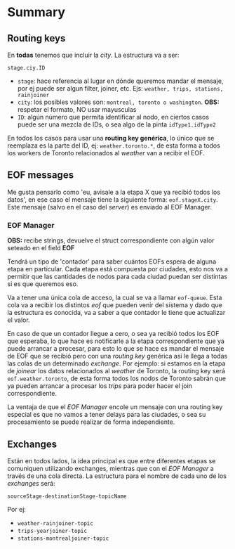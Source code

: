 # Summary

## Routing keys

En **todas** tenemos que incluir la _city_. La estructura va a ser:

`stage.ciy.ID`

+ `stage`: hace referencia al lugar en dónde queremos mandar el mensaje, por ej puede ser algun filter, joiner, etc. Ejs: `weather, trips, stations, rainjoiner`
+  `city`: los posibles valores son: `montreal, toronto o washington`. **OBS:** respetar el formato, NO usar mayusculas
+ `ID`: algún número que permita identificar al nodo, en ciertos casos puede ser una mezcla de IDs, o sea algo de la pinta `idType1.idType2`

En todos los casos para usar una **routing key genérica**, lo único que se reemplaza es la parte del ID, ej: `weather.toronto.*`, de esta forma a todos los workers de Toronto relacionados al _weather_ van a recibir el EOF.

## EOF messages

Me gusta pensarlo como 'eu, avisale a la etapa X que ya recibió todos los datos', en ese caso el mensaje tiene la siguiente forma:
`eof.stageX.city`. Este mensaje (salvo en el caso del _server_) es enviado al EOF Manager.

### EOF Manager

**OBS:** recibe strings, devuelve el struct correspondiente con algún valor seteado en el field **EOF**

Tendrá un tipo de 'contador' para saber cuántos EOFs espera de alguna etapa en particular. Cada etapa está compuesta por ciudades, esto nos va a permitir que las cantidades de nodos para cada ciudad puedan ser distintas si es que queremos eso.

Va a tener una única cola de acceso, la cual se va a llamar `eof-queue`. Esta cola va a recibir los distintos _eof_ que pueden venir del sistema y dado que la estructura es conocida, va a saber a que contador le tiene que actualizar el valor.

En caso de que un contador llegue a cero, o sea ya recibió todos los EOF que esperaba, lo que hace es notificarle a la etapa correspondiente que ya puede arrancar a procesar, para esto lo que se hace es mandar el mensaje de EOF que se recibió pero con una _routing key_ genérica así le llega a todas las colas de un determinado _exchange_. Por ejemplo: si estamos en la etapa de _joinear_ los datos relacionados al _weather_ de Toronto, la routing key será `eof.weather.toronto`, de esta forma todos los nodos de Toronto sabrán que ya pueden arrancar a procesar los _trips_ para poder hacer el join correspondiente.

La ventaja de que el _EOF Manager_ encole un mensaje con una routing key especial es que no vamos a tener delays para las ciudades, o sea su procesamiento se puede realizar de forma independiente.

## Exchanges

Están en todos lados, la idea principal es que entre diferentes etapas se comuniquen utilizando exchanges, mientras que con el _EOF Manager_ a través de una cola directa. La estructura para el nombre de cada uno de los _exchanges_ será:

`sourceStage-destinationStage-topicName`

Por ej:

+ `weather-rainjoiner-topic`
+ `trips-yearjoiner-topic`
+ `stations-montrealjoiner-topic`



